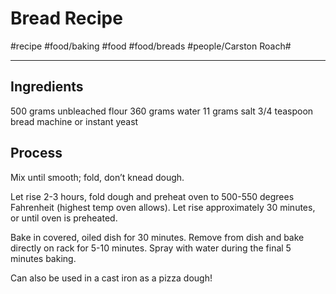 # Bread Recipe
#recipe #food/baking #food #food/breads #people/Carston Roach#
- - - -
## Ingredients
500 grams unbleached flour
360 grams water
11 grams salt
3/4 teaspoon bread machine or instant yeast

## Process
Mix until smooth; fold, don’t knead dough. 

Let rise 2-3 hours, fold dough and preheat oven to 500-550 degrees Fahrenheit (highest temp oven allows). Let rise approximately 30 minutes, or until oven is preheated. 

Bake in covered, oiled dish for 30 minutes. Remove from dish and bake directly on rack for 5-10 minutes. Spray with water during the final 5 minutes baking.

Can also be used in a cast iron as a pizza dough!